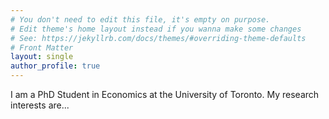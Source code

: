 ```yaml
---
# You don't need to edit this file, it's empty on purpose.
# Edit theme's home layout instead if you wanna make some changes
# See: https://jekyllrb.com/docs/themes/#overriding-theme-defaults
# Front Matter
layout: single
author_profile: true
---
```


I am a PhD Student in Economics at the University of Toronto. My research interests are...

